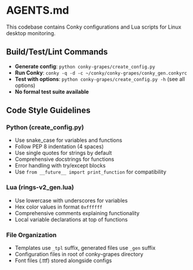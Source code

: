 # AGENTS.md

This codebase contains Conky configurations and Lua scripts for Linux desktop monitoring.

## Build/Test/Lint Commands
- **Generate config**: `python conky-grapes/create_config.py`
- **Run Conky**: `conky -q -d -c ~/conky/conky-grapes/conky_gen.conkyrc`
- **Test with options**: `python conky-grapes/create_config.py -h` (see all options)
- **No formal test suite available**

## Code Style Guidelines

### Python (create_config.py)
- Use snake_case for variables and functions
- Follow PEP 8 indentation (4 spaces)
- Use single quotes for strings by default
- Comprehensive docstrings for functions
- Error handling with try/except blocks
- Use `from __future__ import print_function` for compatibility

### Lua (rings-v2_gen.lua)
- Use lowercase with underscores for variables
- Hex color values in format `0xffffff`
- Comprehensive comments explaining functionality
- Local variable declarations at top of functions

### File Organization
- Templates use `_tpl` suffix, generated files use `_gen` suffix
- Configuration files in root of conky-grapes directory
- Font files (.ttf) stored alongside configs